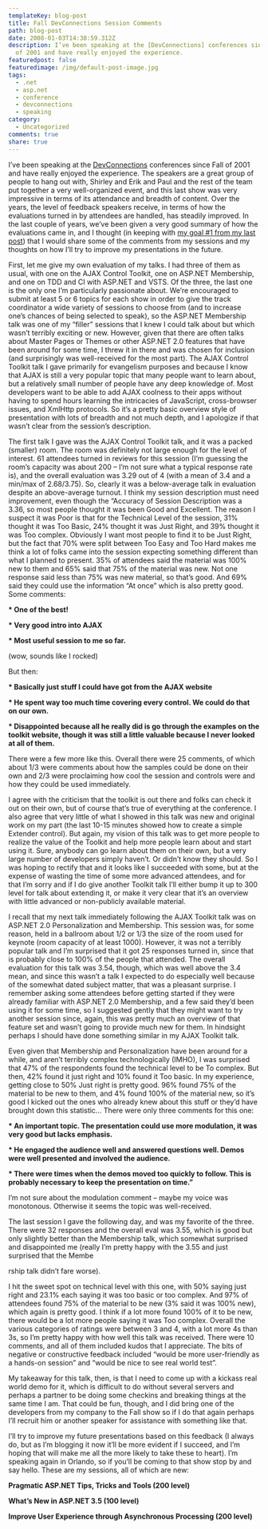 ```yaml
---
templateKey: blog-post
title: Fall DevConnections Session Comments
path: blog-post
date: 2008-01-03T14:38:59.312Z
description: I’ve been speaking at the [DevConnections] conferences since Fall
  of 2001 and have really enjoyed the experience.
featuredpost: false
featuredimage: /img/default-post-image.jpg
tags:
  - .net
  - asp.net
  - conference
  - devconnections
  - speaking
category:
  - Uncategorized
comments: true
share: true
---
```

<!--StartFragment-->

I’ve been speaking at the [DevConnections](http://aspadvice.com/blogs/devconnections) conferences since Fall of 2001 and have really enjoyed the experience. The speakers are a great group of people to hang out with, Shirley and Erik and Paul and the rest of the team put together a very well-organized event, and this last show was very impressive in terms of its attendance and breadth of content. Over the years, the level of feedback speakers receive, in terms of how the evaluations turned in by attendees are handled, has steadily improved. In the last couple of years, we’ve been given a very good summary of how the evaluations came in, and I thought (in keeping with [my goal #1 from my last post](http://aspadvice.com/blogs/ssmith/archive/2008/01/03/Some-2008-Goals.aspx)) that I would share some of the comments from my sessions and my thoughts on how I’ll try to improve my presentations in the future.

First, let me give my own evaluation of my talks. I had three of them as usual, with one on the AJAX Control Toolkit, one on ASP.NET Membership, and one on TDD and CI with ASP.NET and VSTS. Of the three, the last one is the only one I’m particularly passionate about. We’re encouraged to submit at least 5 or 6 topics for each show in order to give the track coordinator a wide variety of sessions to choose from (and to increase one’s chances of being selected to speak), so the ASP.NET Membership talk was one of my “filler” sessions that I knew I could talk about but which wasn’t terribly exciting or new. However, given that there are often talks about Master Pages or Themes or other ASP.NET 2.0 features that have been around for some time, I threw it in there and was chosen for inclusion (and surprisingly was well-received for the most part). The AJAX Control Toolkit talk I gave primarily for evangelism purposes and because I know that AJAX is still a very popular topic that many people want to learn about, but a relatively small number of people have any deep knowledge of. Most developers want to be able to add AJAX coolness to their apps without having to spend hours learning the intricacies of JavaScript, cross-browser issues, and XmlHttp protocols. So it’s a pretty basic overview style of presentation with lots of breadth and not much depth, and I apologize if that wasn’t clear from the session’s description.

The first talk I gave was the AJAX Control Toolkit talk, and it was a packed (smaller) room. The room was definitely not large enough for the level of interest. 61 attendees turned in reviews for this session (I’m guessing the room’s capacity was about 200 – I’m not sure what a typical response rate is), and the overall evaluation was 3.29 out of 4 (with a mean of 3.4 and a min/max of 2.68/3.75). So, clearly it was a below-average talk in evaluation despite an above-average turnout. I think my session description must need improvement, even though the “Accuracy of Session Description was a 3.36, so most people thought it was been Good and Excellent. The reason I suspect it was Poor is that for the Technical Level of the session, 31% thought it was Too Basic, 24% thought it was Just Right, and 39% thought it was Too complex. Obviously I want most people to find it to be Just Right, but the fact that 70% were split between Too Easy and Too Hard makes me think a lot of folks came into the session expecting something different than what I planned to present. 35% of attendees said the material was 100% new to them and 65% said that 75% of the material was new. Not one response said less than 75% was new material, so that’s good. And 69% said they could use the information “At once” which is also pretty good. Some comments:

**\* One of the best!**

**\* Very good intro into AJAX**

**\* Most useful session to me so far.**

(wow, sounds like I rocked)

But then:

**\* Basically just stuff I could have got from the AJAX website**

**\* He spent way too much time covering every control. We could do that on our own.**

**\* Disappointed because all he really did is go through the examples on the toolkit website, though it was still a little valuable because I never looked at all of them.**

There were a few more like this. Overall there were 25 comments, of which about 1/3 were comments about how the samples could be done on their own and 2/3 were proclaiming how cool the session and controls were and how they could be used immediately.

I agree with the criticism that the toolkit is out there and folks can check it out on their own, but of course that’s true of everything at the conference. I also agree that very little of what I showed in this talk was new and original work on my part (the last 10-15 minutes showed how to create a simple Extender control). But again, my vision of this talk was to get more people to realize the value of the Toolkit and help more people learn about and start using it. Sure, anybody can go learn about them on their own, but a very large number of developers simply haven’t. Or didn’t know they should. So I was hoping to rectify that and it looks like I succeeded with some, but at the expense of wasting the time of some more advanced attendees, and for that I’m sorry and if I do give another Toolkit talk I’ll either bump it up to 300 level for talk about extending it, or make it very clear that it’s an overview with little advanced or non-publicly available material.

I recall that my next talk immediately following the AJAX Toolkit talk was on ASP.NET 2.0 Personalization and Membership. This session was, for some reason, held in a ballroom about 1/2 or 1/3 the size of the room used for keynote (room capacity of at least 1000). However, it was not a terribly popular talk and I’m surprised that it got 25 responses turned in, since that is probably close to 100% of the people that attended. The overall evaluation for this talk was 3.54, though, which was well above the 3.4 mean, and since this wasn’t a talk I expected to do especially well because of the somewhat dated subject matter, that was a pleasant surprise. I remember asking some attendees before getting started if they were already familiar with ASP.NET 2.0 Membership, and a few said they’d been using it for some time, so I suggested gently that they might want to try another session since, again, this was pretty much an overview of that feature set and wasn’t going to provide much new for them. In hindsight perhaps I should have done something similar in my AJAX Toolkit talk.

Even given that Membership and Personalization have been around for a while, and aren’t terribly complex technologically (IMHO), I was surprised that 47% of the respondents found the technical level to be To complex. But then, 42% found it just right and 10% found it Too basic. In my experience, getting close to 50% Just right is pretty good. 96% found 75% of the material to be new to them, and 4% found 100% of the material new, so it’s good I kicked out the ones who already knew about this stuff or they’d have brought down this statistic… There were only three comments for this one:

**\* An important topic. The presentation could use more modulation, it was very good but lacks emphasis.**

**\* He engaged the audience well and answered questions well. Demos were well presented and involved the audience.**

**\* There were times when the demos moved too quickly to follow. This is probably necessary to keep the presentation on time.”**

I’m not sure about the modulation comment – maybe my voice was monotonous. Otherwise it seems the topic was well-received.

The last session I gave the following day, and was my favorite of the three. There were 32 responses and the overall eval was 3.55, which is good but only slightly better than the Membership talk, which somewhat surprised and disappointed me (really I’m pretty happy with the 3.55 and just surprised that the Membe

rship talk didn’t fare worse).

I hit the sweet spot on technical level with this one, with 50% saying just right and 23.1% each saying it was too basic or too complex. And 97% of attendees found 75% of the material to be new (3% said it was 100% new), which again is pretty good. I think if a lot more found 100% of it to be new, there would be a lot more people saying it was Too complex. Overall the various categories of ratings were between 3 and 4, with a lot more 4s than 3s, so I’m pretty happy with how well this talk was received. There were 10 comments, and all of them included kudos that I appreciate. The bits of negative or constructive feedback included “would be more user-friendly as a hands-on session” and “would be nice to see real world test”.

My takeaway for this talk, then, is that I need to come up with a kickass real world demo for it, which is difficult to do without several servers and perhaps a partner to be doing some checkins and breaking things at the same time I am. That could be fun, though, and I did bring one of the developers from my company to the Fall show so if I do that again perhaps I’ll recruit him or another speaker for assistance with something like that.

I’ll try to improve my future presentations based on this feedback (I always do, but as I’m blogging it now it’ll be more evident if I succeed, and I’m hoping that will make me all the more likely to take these to heart). I’m speaking again in Orlando, so if you’ll be coming to that show stop by and say hello. These are my sessions, all of which are new:

**Pragmatic ASP.NET Tips, Tricks and Tools (200 level)**

**What’s New in ASP.NET 3.5 (100 level)**

**Improve User Experience through Asynchronous Processing (200 level)**

<!--EndFragment-->
